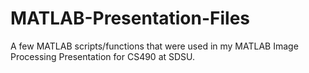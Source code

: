 # MATLAB-Presentation-Files

A few MATLAB scripts/functions that were used in my MATLAB Image Processing Presentation for CS490 at SDSU.
